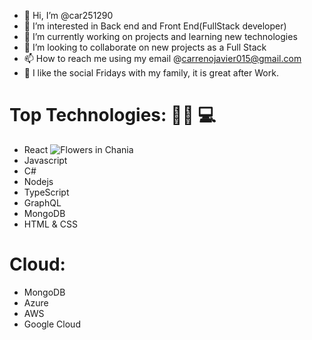 - 👋 Hi, I’m @car251290
- 👀 I’m interested in Back end and Front End(FullStack developer)
- 🌱 I’m currently working on projects and learning new technologies
- 💞️ I’m looking to collaborate on new projects as a Full Stack
- 📫 How to reach me using my email @carrenojavier015@gmail.com
- 🍺 I like the social Fridays with my family, it is great after Work.

# Top Technologies: 👨‍💻 💻
- React <img src="https://upload.wikimedia.org/wikipedia/commons/thumb/a/a7/React-icon.svg/2300px-React-icon.svg.png" alt="Flowers in Chania">
- Javascript
- C#
- Nodejs
- TypeScript
- GraphQL
- MongoDB
- HTML & CSS

# Cloud:
- MongoDB 
- Azure 
- AWS
- Google Cloud

<!---
car251290/car251290 is a ✨ special ✨ repository because its `README.md` (this file) appears on your GitHub profile.
You can click the Preview link to take a look at your changes.
--->
